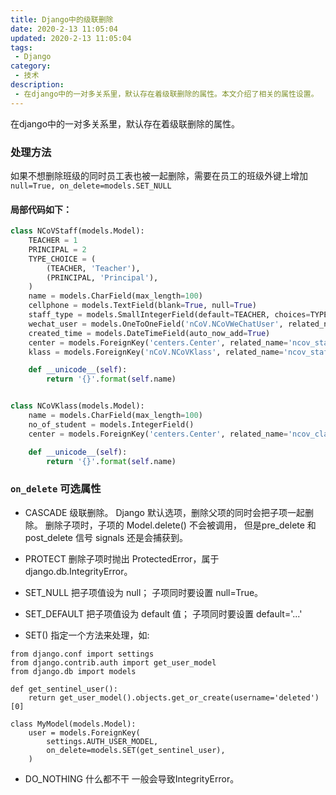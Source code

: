 ```yaml
---
title: Django中的级联删除
date: 2020-2-13 11:05:04
updated: 2020-2-13 11:05:04
tags:
 - Django
category:
 - 技术
description:
 - 在django中的一对多关系里，默认存在着级联删除的属性。本文介绍了相关的属性设置。
---
```

在django中的一对多关系里，默认存在着级联删除的属性。
### 处理方法
如果不想删除班级的同时员工表也被一起删除，需要在员工的班级外键上增加``` null=True, on_delete=models.SET_NULL```
#### 局部代码如下：
``` python .models.py
class NCoVStaff(models.Model):
    TEACHER = 1
    PRINCIPAL = 2
    TYPE_CHOICE = (
        (TEACHER, 'Teacher'),
        (PRINCIPAL, 'Principal'),
    )
    name = models.CharField(max_length=100)
    cellphone = models.TextField(blank=True, null=True)
    staff_type = models.SmallIntegerField(default=TEACHER, choices=TYPE_CHOICE)
    wechat_user = models.OneToOneField('nCoV.NCoVWeChatUser', related_name='ncov_staff')
    created_time = models.DateTimeField(auto_now_add=True)
    center = models.ForeignKey('centers.Center', related_name='ncov_staff_center')
    klass = models.ForeignKey('nCoV.NCoVKlass', related_name='ncov_staff_klass', null=True, blank=True, on_delete=models.SET_NULL)

    def __unicode__(self):
        return '{}'.format(self.name)


class NCoVKlass(models.Model):
    name = models.CharField(max_length=100)
    no_of_student = models.IntegerField()
    center = models.ForeignKey('centers.Center', related_name='ncov_classes')

    def __unicode__(self):
        return '{}'.format(self.name)
```

### ```on_delete``` 可选属性
- CASCADE 
级联删除。 Django 默认选项，删除父项的同时会把子项一起删除。
删除子项时，子项的 Model.delete() 不会被调用， 但是pre_delete 和 post_delete 信号 signals 还是会捕获到。

- PROTECT
删除子项时抛出 ProtectedError，属于 django.db.IntegrityError。

- SET_NULL
把子项值设为 null； 子项同时要设置 null=True。

- SET_DEFAULT
把子项值设为 default 值； 子项同时要设置 default='...'

- SET()
指定一个方法来处理，如:
```
from django.conf import settings
from django.contrib.auth import get_user_model
from django.db import models

def get_sentinel_user():
    return get_user_model().objects.get_or_create(username='deleted')[0]

class MyModel(models.Model):
    user = models.ForeignKey(
        settings.AUTH_USER_MODEL,
        on_delete=models.SET(get_sentinel_user),
    )
```
- DO_NOTHING
 什么都不干 一般会导致IntegrityError。

